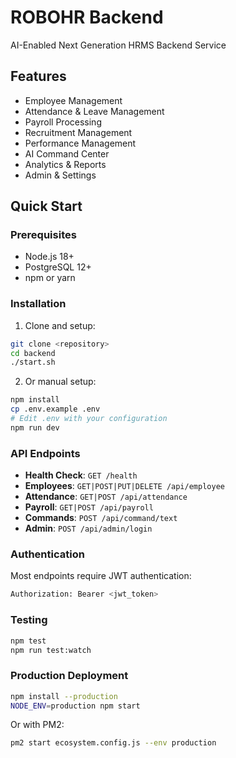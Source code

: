 # ROBOHR Backend

AI-Enabled Next Generation HRMS Backend Service

## Features

- Employee Management
- Attendance & Leave Management
- Payroll Processing
- Recruitment Management
- Performance Management
- AI Command Center
- Analytics & Reports
- Admin & Settings

## Quick Start

### Prerequisites
- Node.js 18+
- PostgreSQL 12+
- npm or yarn

### Installation

1. Clone and setup:
```bash
git clone <repository>
cd backend
./start.sh
```

2. Or manual setup:
```bash
npm install
cp .env.example .env
# Edit .env with your configuration
npm run dev
```

### API Endpoints

- **Health Check**: `GET /health`
- **Employees**: `GET|POST|PUT|DELETE /api/employee`
- **Attendance**: `GET|POST /api/attendance`
- **Payroll**: `GET|POST /api/payroll`
- **Commands**: `POST /api/command/text`
- **Admin**: `POST /api/admin/login`

### Authentication

Most endpoints require JWT authentication:
```bash
Authorization: Bearer <jwt_token>
```

### Testing

```bash
npm test
npm run test:watch
```

### Production Deployment

```bash
npm install --production
NODE_ENV=production npm start
```

Or with PM2:
```bash
pm2 start ecosystem.config.js --env production
```
